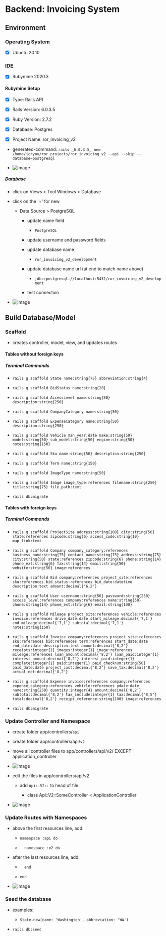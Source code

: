 # Backend: Invoicing System

## Environment

### Operating System

- [x] Ubuntu 20.10
  
### IDE

- [x] Rubymine 2020.3

#### Rubymine Setup

- [x] Type: Rails API
  
- [x] Rails Version: 6.0.3.5
  
- [x] Ruby Version: 2.7.2
  
- [x] Database: Postgres
  
- [x] Project Name: ror_invoicing_v2

- generated-command: `rails _6.0.3.5_ new /home/jcryuu/ror_projects/ror_invoicing_v2 --api --skip --database=postgresql`

- ![image](https://raw.githubusercontent.com/jcampbell18/ror_invoicing_v2/master/Screenshot%20from%202021-02-28%2018-53-12.png)

##### Database

- click on Views > Tool Windows > Database

- click on the '+' for new
    - Data Source > PostgreSQL
      
        - update name field
            - `PostgreSQL`
            
        - update username and password fields
          
        - update database name
            - `ror_invoicing_v2_development`
        - update database name url (at end to match name above)
            - `jdbc:postgresql://localhost:5432/ror_invoicing_v2_development`
          
        - test connection

- ![image](https://raw.githubusercontent.com/jcampbell18/ror_invoicing_v2/master/Screenshot%20from%202021-02-28%2019-04-33.png)

## Build Database/Model

### Scaffold

- creates controller, model, view, and updates routes

#### Tables without foreign keys

##### Terminal Commands

- `rails g scaffold State name:string{75} abbreviation:string{4}`

- `rails g scaffold BidStatus name:string{20}`

- `rails g scaffold AccessLevel name:string{50} description:string{250}`

- `rails g scaffold CompanyCategory name:string{50}`

- `rails g scaffold ExpenseCategory name:string{50} description:string{250}`

- `rails g scaffold Vehicle man_year:date make:string{50} model:string{50} sub_model:string{50} engine:string{50} notes:string{150}`

- `rails g scaffold Sku name:string{50} description:string{250}`

- `rails g scaffold Term name:string{150}`

- `rails g scaffold ImageType name:string{50}`

- `rails g scaffold Image image_type:references filename:string{250} title:string{75} file_path:text`

- `rails db:migrate`

#### Tables with foreign keys

##### Terminal Commands

- `rails g scaffold ProjectSite address:string{100} city:string{50} state:references zipcode:string{6} access_code:string{10} map_link:text`

- `rails g scaffold Company company_category:references business_name:string{75} contact_name:string{75} address:string{75} city:string{50} state:references zipcode:string{6} phone:string{14} phone_ext:string{6} fax:string{14} email:string{50} website:string{50} image:references`

- `rails g scaffold Bid company:references project_site:references sku:references bid_status:references bid_date:datetime description:text amount:decimal{'6,2'}`

- `rails g scaffold User username:string{50} password:string{250} access_level:references company:references name:string{50} phone:string{14} phone_ext:string{6} email:string{100}`

- `rails g scaffold Mileage project_site:references vehicle:references invoice:references drive_date:date start_mileage:decimal{'7,1'} end_mileage:decimal{'7,1'} subtotal:decimal{'7,1'} notes:string{150}`

- `rails g scaffold Invoice company:references project_site:references sku:references bid:references term:references start_date:date end_date:date description:text amount:decimal{'8,2'} receipts:integer{1} images:integer{1} image:references mileage:references loan_amount:decimal{'8,2'} loan_paid:integer{1} interest_amount:decimal{'8,2'} interest_paid:integer{1} complete:integer{1} paid:integer{1} paid_checknum:string{50} paid_date:date project_cost:decimal{'8,2'} save_tax:decimal{'8,2'} actual_net:decimal{'8,2'}`

- `rails g scaffold Expense invoice:references company:references expense_category:references vehicle:references pdate:date name:string{250} quantity:integer{4} amount:decimal{'8,2'} subtotal:decimal{'8,2'} tax_include:integer{1} tax:decimal{'8,5'} total:decimal{'8,2'} receipt_reference:string{100} image:references`

- `rails db:migrate`

### Update Controller and Namespace

- create folder app/controllers/`api`
  
- create folder app/controllers/api/`v2`
  
- move all controller files to app/controllers/api/v2/ EXCEPT application_controller

- ![image](https://raw.githubusercontent.com/jcampbell18/ror_invoicing_v2/master/Screenshot%20from%202021-02-28%2018-56-26.png)

- edit the files in app/controllers/api/v2
  
    - add `Api::V2::` to head of file:
      
        - class Api::V2::SomeController < ApplicationController

- ![image](https://raw.githubusercontent.com/jcampbell18/ror_invoicing_v2/master/Screenshot%20from%202021-02-28%2019-02-59.png)

### Update Routes with Namespaces

- above the first resources line, add:
    
    - `namespace :api do`
      
    - `  namespace :v2 do`
    
- after the last resources line, add:

    - `  end`
    
    - `end`
    
- ![image](https://raw.githubusercontent.com/jcampbell18/ror_invoicing_v2/master/Screenshot%20from%202021-02-28%2018-54-10.png)

### Seed the database

- examples: 
  
    - `State.new(name: 'Washington', abbreviation: 'WA')`

- `rails db:seed`